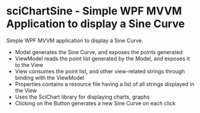 # sciChartSine - Simple WPF MVVM Application to display a Sine Curve
Simple WPF MVVM application to display a Sine Curve. 
- Model generates the Sine Curve, and exposes the points generated
- ViewModel reads the point list generated by the Model, and exposes it to the View
- View consumes the point list, and other view-related strings through binding with the ViewModel
- Properties contains a resource file having a list of all strings displayed in the View
- Uses the SciChart library for displaying charts, graphs
- Clicking on the Button generates a new Sine Curve on each click
